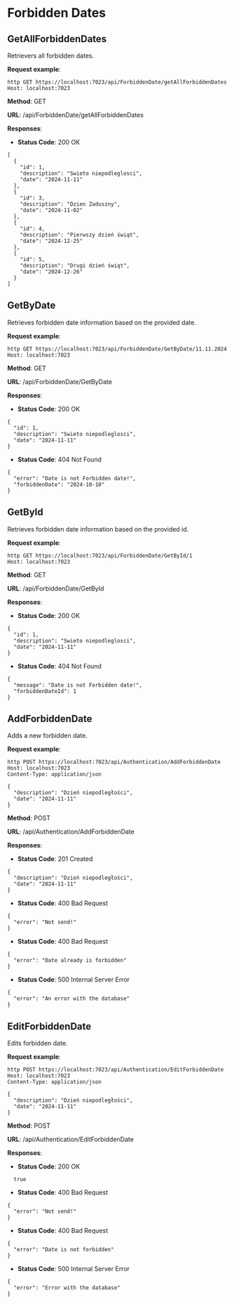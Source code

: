 # Forbidden Dates

## GetAllForbiddenDates

Retrievers all forbidden dates.

**Request example**:

```
http GET https://localhost:7023/api/ForbiddenDate/getAllForbiddenDates
Host: localhost:7023
```

**Method**: GET

**URL**: /api/ForbiddenDate/getAllForbiddenDates

**Responses**:

- **Status Code**: 200 OK

```
[
  {
    "id": 1,
    "description": "Swieto niepodleglosci",
    "date": "2024-11-11"
  },
  {
    "id": 3,
    "description": "Dzien Zaduszny",
    "date": "2024-11-02"
  },
  {
    "id": 4,
    "description": "Pierwszy dzień świąt",
    "date": "2024-12-25"
  },
  {
    "id": 5,
    "description": "Drugi dzień świąt",
    "date": "2024-12-26"
  }
]
```

## GetByDate

Retrieves forbidden date information based on the provided date.

**Request example**:

```
http GET https://localhost:7023/api/ForbiddenDate/GetByDate/11.11.2024
Host: localhost:7023
```

**Method**: GET

**URL**: /api/ForbiddenDate/GetByDate

**Responses**:

- **Status Code**: 200 OK

```
{
  "id": 1,
  "description": "Swieto niepodleglosci",
  "date": "2024-11-11"
}
```

- **Status Code**: 404 Not Found

```
{
  "error": "Date is not Forbidden date!",
  "forbiddenDate": "2024-10-10"
}
```

## GetById

Retrieves forbidden date information based on the provided id.

**Request example**:

```
http GET https://localhost:7023/api/ForbiddenDate/GetById/1
Host: localhost:7023
```

**Method**: GET

**URL**: /api/ForbiddenDate/GetById

**Responses**:

- **Status Code**: 200 OK

```
{
  "id": 1,
  "description": "Swieto niepodleglosci",
  "date": "2024-11-11"
}
```

- **Status Code**: 404 Not Found

```
{
  "message": "Date is not Forbidden date!",
  "forbiddenDateId": 1
}
```

## AddForbiddenDate

Adds a new forbidden date.

**Request example**:

```
http POST https://localhost:7023/api/Authentication/AddForbiddenDate
Host: localhost:7023
Content-Type: application/json

{
  "description": "Dzień niepodległości",
  "date": "2024-11-11"
}
```

**Method**: POST

**URL**: /api/Authentication/AddForbiddenDate

**Responses**:

- **Status Code**: 201 Created

```
{
  "description": "Dzień niepodległości",
  "date": "2024-11-11"
}
```

- **Status Code**: 400 Bad Request

```
{
  "error": "Not send!"
}
```

- **Status Code**: 400 Bad Request

```
{
  "error": "Date already is forbidden"
}
```

- **Status Code**: 500 Internal Server Error

```
{
  "error": "An error with the database"
}
```

## EditForbiddenDate

Edits forbidden date.

**Request example**:

```
http POST https://localhost:7023/api/Authentication/EditForbiddenDate
Host: localhost:7023
Content-Type: application/json

{
  "description": "Dzień niepodległości",
  "date": "2024-11-11"
}
```

**Method**: POST

**URL**: /api/Authentication/EditForbiddenDate

**Responses**:

- **Status Code**: 200 OK

```
  true
```

- **Status Code**: 400 Bad Request

```
{
  "error": "Not send!"
}
```

- **Status Code**: 400 Bad Request

```
{
  "error": "Date is not forbidden"
}
```

- **Status Code**: 500 Internal Server Error

```
{
  "error": "Error with the database"
}
```

## 